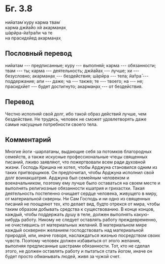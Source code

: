 # Бг. 3.8
нийатам̇ куру карма твам̇<br/>
карма джйа̄йо хй акарман̣ах̣<br/>
ш́арӣра-йа̄тра̄пи ча те<br/>
на прасидхйед акарман̣ах̣
## Пословный перевод

нийатам --- предписанные; куру --- выполняй; карма --- обязанности; твам
--- ты; карма --- деятельность; джйа̄йах̣ --- лучше; хи --- безусловно;
акарман̣ах̣ --- бездействия; ш́арӣра --- тела; йа̄тра̄ --- поддержание; апи
--- даже; ча --- также; те --- твоего; на --- не; прасидхйет --- будет
достигнуто; акарман̣ах̣ --- от бездействия.

## Перевод

Честно исполняй свой долг, ибо такой образ действий лучше, чем
бездействие. Не трудясь, человек не сможет удовлетворять даже самые
насущные потребности своего тела.

## Комментарий

Многие йоги -шарлатаны, выдающие себя за потомков благородных семейств,
а также искусные профессиональные чтецы священных писаний, лживо
заявляют, что пожертвовали всем ради духовной жизни. Господь Кришна не
хотел, чтобы Арджуна становился одним из таких притворщиков. Он
предпочитал, чтобы Арджуна исполнил свой долг воинакшатрия. Арджуна был
семейным человеком и военачальником, поэтому ему лучше было оставаться
на своем месте и выполнять религиозные обязанности кшатрия и грихастхи.
Такая деятельность постепенно очищает сердце человека, живущего в миру,
от материальной скверны. Ни Сам Господь и ни одно из священных писаний
не поощряют тех, кто делает вид, будто отрекся от мира, чтобы таким
образом добывать средства к существованию. В конце концов, каждый, чтобы
поддержать душу в теле, должен выполнять какую-нибудь работу. Никому не
следует оставлять работу преждевременно, не очистившись от материальных
желаний. В материальном мире каждый осквернен желанием господствовать
над материальной природой, или, иначе говоря, наслаждаться жизнью
посредством своих чувств. Поэтому человек должен избавиться от этого
желания, выполняя предписанные шастрами обязанности. Тот, кто не сделал
этого, не должен оставлять работу и пытаться стать йогом, иначе он будет
просто обманывать людей, живя за чужой счет.
